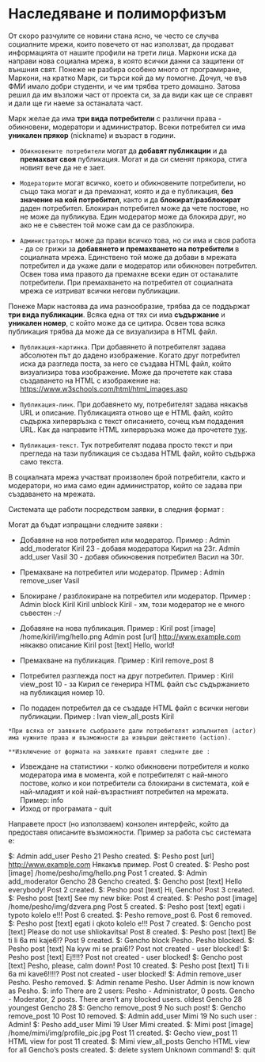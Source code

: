 ﻿# Наследяване и полиморфизъм

От скоро разчулите се новини стана ясно, че често се случва социалните мрежи, които повечето от нас използват, да продават информацията от нашите профили на трети лица. Маркони иска да направи нова социална мрежа, в която всички данни са защитени от външния свят. Понеже не разбира особено много от програмиране, Маркони, на кратко Марк, си търси кой да му помогне. Дочул, че във ФМИ имало добри студенти, и че им трябва трето домашно. Затова решил да им възложи част от проекта си, за да види как ще се справят и дали ще ги наеме за останалата част.

Марк желае да има **три вида потребители** с различни права - обикновени, модератори и администратор. Всеки потребител си има **уникален прякор** (nickname) и възраст в години. 

*   `Обикновените потребители` могат да **добавят публикации** и да **премахват своя** публикация. Могат и да си сменят прякора, стига новият вече да не е зает.

*   `Модераторите` могат всичко, което и обикновените потребители, но също така могат и да премахнат, която и да е публикация, **без значение на кой потребител**, както и да **блокират**/**разблокират** даден потребител. Блокиран потребител може да чете постове, но не може да публикува. Един модератор може да блокира друг, но ако не е съвестен той може сам да се разблокира.

*   `Администраторът` може да прави всичко това, но си има и своя работа - да се грижи за **добавянето и премахването на потребители** в социалната мрежа. Единствено той може да добави в мрежата потребител и да укаже дали е модератор или обикновен потребител. Освен това има правото да премахне всеки един от останалите потребители. При премахването на потребител от социалната мрежа се изтриват всички негови публикации.

Понеже Марк настоява да има разнообразие, трябва да се поддържат **три вида публикации**. Всяка една от тях си има **съдържание** и **уникален номер**, с който може да се цитира. Освен това всяка публикация трябва да може да се визуализира в HTML файл. 

*   `Публикация-картинка`. При добавянето й потребителят задава абсолютен път до дадено изображение. Когато друг потребител иска да разгледа поста, за него се създава HTML файл, който визуализира това изображение. Може да прочетете как става създаването на  HTML с изображение на: https://www.w3schools.com/html/html_images.asp

*   `Публикация-линк`. При добавянето му, потребителят задава някакъв URL и описание. Публикацията отново ще е HTML файл, който съдържа хипервръзка с текст описанието, сочещ към подадения URL. Как да направите HTML хипервръзка може да прочетете [тук](https://www.w3schools.com/html/html_links.asp).

*   `Публикация-текст`. Тук потребителят подава просто текст и при прегледа на тази публикация се създава HTML файл, който съдържа само текста.

В социалната мрежа участват произволен брой потребители, както и модератори, но има само един администратор, който се задава при създаването на мрежата.

Системата ще работи посредством заявки, в следния формат :
<actor> <action> <subject>

Могат да бъдат изпращани следните заявки :

*   Добавяне на нов потребител или модератор.
    Пример : Admin add_moderator Kiril 23 - добавя модератора Кирил на 23г.
             Admin add_user Vasil 30 - добавя обикновения потребител Васил на 30г.

*   Премахване на потребител или модератор.
    Пример : Admin remove_user Vasil

*   Блокиране / разблокиране на потребител или модератор.
    Пример : Admin block Kiril
             Kiril unblock Kiril - хм, този модератор не е много съвестен :-/

*   Добавяне на нова публикация.
    Пример : Kiril post [image] /home/kiril/img/hello.png
             Admin post [url] http://www.example.com някакво описание
             Kiril post [text] Hello, world!

*   Премахване на публикация.
    Пример : Kiril remove_post 8
 
*   Потребител разглежда пост на друг потребител.
    Пример : Kiril view_post 10  - за Кирил се генерира HTML файл със съдържанието на публикация номер 10.

*   По подаден потребител да се създаде HTML файл с всички негови публикации.
    Пример : Ivan view_all_posts Kiril
```
*При всяка от заявките съобразете дали потребителят изпълнител (actor) има нужните права и възможности да извърши действието (action).

**Изключение от формата на заявките правят следните две : 
```
*   Извеждане на статистики - колко обикновени потребителя и колко модератора има в момента, кой е потребителят с най-много постове, колко и кои потребители са блокирани в системата, кой е най-младият и кой най-възрастният потребител на мрежата.
    Пример: info
*   Изход от програмата - quit

Направете прост (но използваем) конзолен интерфейс, който да предоставя описаните възможности. Пример за работа със системата е:

$: Admin add_user Pesho 21
Pesho created.
$: Pesho post [url] http://www.example.com Някакъв пример.
Post 0 created.
$: Pesho post [image] /home/pesho/img/hello.png
Post 1 created.
$: Admin add_moderator Gencho 28
Gencho created.
$: Gencho post [text] Hello everybody!
Post 2 created.
$: Pesho post [text] Hi, Gencho!
Post 3 created.
$: Pesho post [text] See my new bike:
Post 4 created.
$: Pesho post [image] /home/pesho/img/dzvera.png
Post 5 created.
$: Pesho post [text] egati i typoto kolelo e!!!
Post 6 created.
$: Pesho remove_post 6.
Post 6 removed.
$: Pesho post [text] egati i qkoto kolelo e!!!
Post 7 created.
$: Gencho post [text] Please do not use shliokavitsa!
Post 8 created.
$: Pesho post [text] Be ti li 6a mi kaje6!?
Post 9 created.
$: Gencho block Pesho.
Pesho blocked.
$: Pesho post [text] Na kyw mi se prai6!?
Post not created - user blocked!
$: Pesho post [text] Ej!!!!?
Post not created - user blocked!
$: Gencho post [text] Pesho, please, calm down!
Post 10 created.
$: Pesho post [text] Ti li 6a mi kave6!!!!?
Post not created - user blocked!
$: Admin remove_user Pesho.
Pesho removed. 
$: Admin rename Pesho.
User Admin is now known as Pesho.
$: info
There are 2 users:
Pesho - Administrator, 0 posts.
Gencho - Moderator, 2 posts.
There aren’t any blocked users.
oldest Gencho 28
youngest Gencho 28
$: Gencho remove_post 9
No such post!
$: Gencho remove_post 10
Post 10 removed.
$: Admin add_user Mimi 19
No such user : Admin!
$: Pesho add_user Mimi 19
User Mimi created.
$: Mimi post [image] /home/mimi/img/profile_pic.jpg
Post 11 created.
$: Gecho view_post 11
HTML view for post 11 created.
$: Mimi view_all_posts Gencho
HTML view for all Gencho’s posts created.
$: delete system
Unknown command!
$: quit

